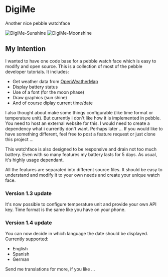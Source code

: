 # DigiMe
Another nice pebble watchface

![DigiMe-Sunshine](https://raw.githubusercontent.com/workinghard/DigiMe/master/img/DIGIMI-Sunshine.png)
![DigiMe-Moonshine](https://raw.githubusercontent.com/workinghard/DigiMe/master/img/DIGIMI-Moonshine2.png)

## My Intention
I wanted to have one code base for a pebble watch face which is easy to modify and open source. This is a collection of most of the pebble developer tutorials. It includes:
 * Get weather data from [OpenWeatherMap](http://openweathermap.org)
 * Display battery status
 * Use of a font (for the moon phase)
 * Draw graphics (sun shine)
 * And of course diplay current time/date
  
I also thought about make some things configurable (like time format or temperature unit). But currently i don't like how it is implemented in pebble. You need to host an external website for this. I would need to create a dependency what i currently don't want. Perhaps later ... If you would like to have something different, feel free to post a feature request or just clone this project ...

This watchface is also designed to be responsive and drain not too much battery. Even with so many features my battery lasts for 5 days. As usual, it's highly usage dependant. 

All the features are separated into different source files. It should be easy to understand and modify it to your own needs and create your unique watch face.

### Version 1.3 update
It's now possible to configure temperature unit and provide your own API key. Time format is the same like you have on your phone.

### Version 1.4 update
You can now decide in which language the date should be displayed.
Currently supported: 
 * English
 * Spanish
 * German
 
Send me translations for more, if you like ...

